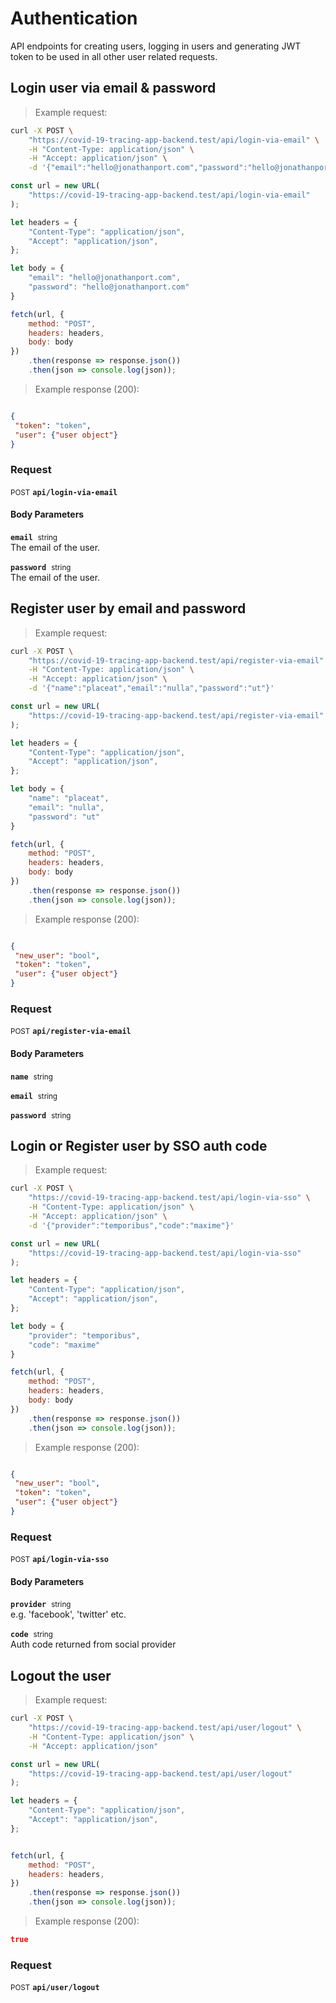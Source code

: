 # Authentication

API endpoints for creating users, logging in users and generating JWT token to
be used in all other user related requests.

## Login user via email &amp; password




> Example request:

```bash
curl -X POST \
    "https://covid-19-tracing-app-backend.test/api/login-via-email" \
    -H "Content-Type: application/json" \
    -H "Accept: application/json" \
    -d '{"email":"hello@jonathanport.com","password":"hello@jonathanport.com"}'

```

```javascript
const url = new URL(
    "https://covid-19-tracing-app-backend.test/api/login-via-email"
);

let headers = {
    "Content-Type": "application/json",
    "Accept": "application/json",
};

let body = {
    "email": "hello@jonathanport.com",
    "password": "hello@jonathanport.com"
}

fetch(url, {
    method: "POST",
    headers: headers,
    body: body
})
    .then(response => response.json())
    .then(json => console.log(json));
```


> Example response (200):

```json

{
 "token": "token",
 "user": {"user object"}
}
```

### Request
<small class="badge badge-black">POST</small>
 **`api/login-via-email`**

<h4 class="fancy-heading-panel"><b>Body Parameters</b></h4>
<code><b>email</b></code>&nbsp; <small>string</small>     <br>
    The email of the user.

<code><b>password</b></code>&nbsp; <small>string</small>     <br>
    The email of the user.



## Register user by email and password




> Example request:

```bash
curl -X POST \
    "https://covid-19-tracing-app-backend.test/api/register-via-email" \
    -H "Content-Type: application/json" \
    -H "Accept: application/json" \
    -d '{"name":"placeat","email":"nulla","password":"ut"}'

```

```javascript
const url = new URL(
    "https://covid-19-tracing-app-backend.test/api/register-via-email"
);

let headers = {
    "Content-Type": "application/json",
    "Accept": "application/json",
};

let body = {
    "name": "placeat",
    "email": "nulla",
    "password": "ut"
}

fetch(url, {
    method: "POST",
    headers: headers,
    body: body
})
    .then(response => response.json())
    .then(json => console.log(json));
```


> Example response (200):

```json

{
 "new_user": "bool",
 "token": "token",
 "user": {"user object"}
}
```

### Request
<small class="badge badge-black">POST</small>
 **`api/register-via-email`**

<h4 class="fancy-heading-panel"><b>Body Parameters</b></h4>
<code><b>name</b></code>&nbsp; <small>string</small>     <br>
    

<code><b>email</b></code>&nbsp; <small>string</small>     <br>
    

<code><b>password</b></code>&nbsp; <small>string</small>     <br>
    



## Login or Register user by SSO auth code




> Example request:

```bash
curl -X POST \
    "https://covid-19-tracing-app-backend.test/api/login-via-sso" \
    -H "Content-Type: application/json" \
    -H "Accept: application/json" \
    -d '{"provider":"temporibus","code":"maxime"}'

```

```javascript
const url = new URL(
    "https://covid-19-tracing-app-backend.test/api/login-via-sso"
);

let headers = {
    "Content-Type": "application/json",
    "Accept": "application/json",
};

let body = {
    "provider": "temporibus",
    "code": "maxime"
}

fetch(url, {
    method: "POST",
    headers: headers,
    body: body
})
    .then(response => response.json())
    .then(json => console.log(json));
```


> Example response (200):

```json

{
 "new_user": "bool",
 "token": "token",
 "user": {"user object"}
}
```

### Request
<small class="badge badge-black">POST</small>
 **`api/login-via-sso`**

<h4 class="fancy-heading-panel"><b>Body Parameters</b></h4>
<code><b>provider</b></code>&nbsp; <small>string</small>     <br>
    e.g. 'facebook', 'twitter' etc.

<code><b>code</b></code>&nbsp; <small>string</small>     <br>
    Auth code returned from social provider



## Logout the user




> Example request:

```bash
curl -X POST \
    "https://covid-19-tracing-app-backend.test/api/user/logout" \
    -H "Content-Type: application/json" \
    -H "Accept: application/json"
```

```javascript
const url = new URL(
    "https://covid-19-tracing-app-backend.test/api/user/logout"
);

let headers = {
    "Content-Type": "application/json",
    "Accept": "application/json",
};


fetch(url, {
    method: "POST",
    headers: headers,
})
    .then(response => response.json())
    .then(json => console.log(json));
```


> Example response (200):

```json
true
```

### Request
<small class="badge badge-black">POST</small>
 **`api/user/logout`**




